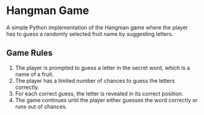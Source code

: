 # Hangman Game

A simple Python implementation of the Hangman game where the player has to guess a randomly selected fruit name by suggesting letters.

## Game Rules
1. The player is prompted to guess a letter in the secret word, which is a name of a fruit.
2. The player has a limited number of chances to guess the letters correctly.
3. For each correct guess, the letter is revealed in its correct position.
4. The game continues until the player either guesses the word correctly or runs out of chances.

